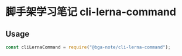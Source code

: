 # 脚手架学习笔记 cli-lerna-command

## Usage

```js
const cliLernaCommand = require("@bga-note/cli-lerna-command");
```
